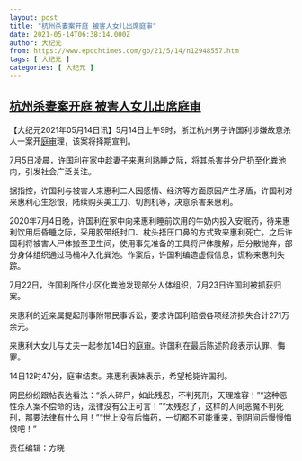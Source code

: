 ```yaml
---
layout: post
title: "杭州杀妻案开庭 被害人女儿出席庭审"
date: 2021-05-14T06:38:14.000Z
author: 大纪元
from: https://www.epochtimes.com/gb/21/5/14/n12948557.htm
tags: [ 大纪元 ]
categories: [ 大纪元 ]
---
```

<!--1620974294000-->
[杭州杀妻案开庭 被害人女儿出席庭审](https://www.epochtimes.com/gb/21/5/14/n12948557.htm)
------

<div>
<p>【大纪元2021年05月14日讯】5月14日上午9时，浙江杭州男子许国利涉嫌故意杀人一案开<a href="https://www.epochtimes.com/gb/tag/%E5%BA%AD%E5%AE%A1.html">庭审</a>理，该案将择期宣判。</p><p>7月5日凌晨，许国利在家中趁妻子来惠利熟睡之际，将其杀害并分尸扔至化粪池内，引发社会广泛关注。</p><p>据指控，许国利与被害人来惠利二人因感情、经济等方面原因产生矛盾，许国利对来惠利心生怨恨，陆续购买美工刀、切割机等，决意杀害来惠利。</p><p>2020年7月4日晚，许国利在家中向来惠利睡前饮用的牛奶内投入安眠药，待来惠利饮用后昏睡之际，采用胶带纸封口、枕头捂压口鼻的方式致来惠利死亡。之后许国利将被害人尸体搬至卫生间，使用事先准备的工具将尸体肢解，后分散抛弃，部分身体组织通过马桶冲入化粪池。作案后，许国利编造虚假信息，谎称来惠利失踪。</p><p>7月22日，许国利所住小区化粪池发现部分人体组织，7月23日许国利被抓获归案。</p><p>来惠利的近亲属提起刑事附带民事诉讼，要求许国利赔偿各项经济损失合计271万余元。</p><p>来惠利大女儿与丈夫一起参加14日的<a href="https://www.epochtimes.com/gb/tag/%E5%BA%AD%E5%AE%A1.html">庭审</a>。许国利在最后陈述阶段表示认罪、悔罪。</p><p>14日12时47分，庭审结束。来惠利表妹表示，希望枪毙许国利。</p><p>网民纷纷跟帖表达看法：“杀人碎尸，如此残忍，不判死刑，天理难容！”“这种恶性杀人案不偿命的话，法律没有公正可言！”“太残忍了，这样的人间恶魔不判死刑，那要法律有什么用！”“世上没有后悔药，一切都不可能重来，到阴间后慢慢悔恨吧！”</p><p>责任编辑：方晓</p>
</div>
